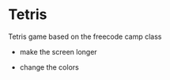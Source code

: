 # Tetris
Tetris game based on the freecode camp class

- make the screen longer

- change the colors

